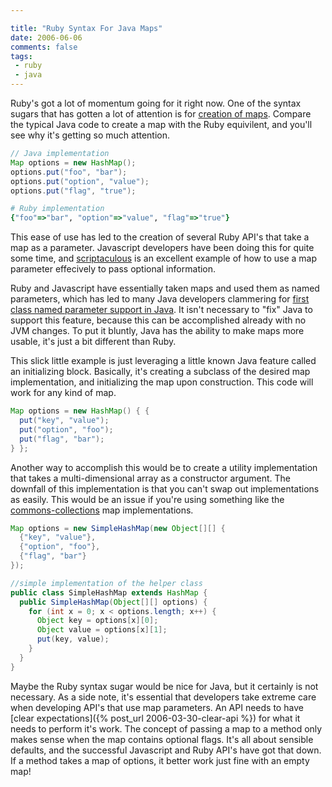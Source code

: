 ```yaml
---

title: "Ruby Syntax For Java Maps"
date: 2006-06-06
comments: false
tags:
 - ruby
 - java
---
```


Ruby's got a lot of momentum going for it right now. One of the syntax sugars that has gotten a lot of attention is for [creation of maps](http://www.ruby-doc.org/docs/ruby-doc-bundle/Manual/man-1.4/syntax.html#hash). Compare the typical Java code to create a map with the Ruby equivilent, and you'll see why it's getting so much attention.

```java
// Java implementation
Map options = new HashMap();
options.put("foo", "bar");
options.put("option", "value");
options.put("flag", "true");
```

```ruby
# Ruby implementation
{"foo"=>"bar", "option"=>"value", "flag"=>"true"}
```

This ease of use has led to the creation of several Ruby API's that take a map as a parameter. Javascript developers have been doing this for quite some time, and [scriptaculous](http://script.aculo.us/) is an excellent example of how to use a map parameter effecively to pass optional information.

Ruby and Javascript have essentially taken maps and used them as named parameters, which has led to many Java developers clammering for [first class named parameter support in Java](http://bugs.sun.com/bugdatabase/view_bug.do?bug_id=4124331). It isn't necessary to "fix" Java to support this feature, because this can be accomplished already with no JVM changes. To put it bluntly, Java has the ability to make maps more usable, it's just a bit different than Ruby.

This slick little example is just leveraging a little known Java feature called an initializing block. Basically, it's creating a subclass of the desired map implementation, and initializing the map upon construction. This code will work for any kind of map.


```java
Map options = new HashMap() { {
  put("key", "value");
  put("option", "foo");
  put("flag", "bar");
} };
```

Another way to accomplish this would be to create a utility implementation that takes a multi-dimensional array as a constructor argument. The downfall of this implementation is that you can't swap out implementations as easily. This would be an issue if you're using something like the [commons-collections](http://jakarta.apache.org/commons/collections) map implementations.

```java
Map options = new SimpleHashMap(new Object[][] {
  {"key", "value"},
  {"option", "foo"},
  {"flag", "bar"}
});

//simple implementation of the helper class
public class SimpleHashMap extends HashMap {
  public SimpleHashMap(Object[][] options) {
    for (int x = 0; x < options.length; x++) {
      Object key = options[x][0];
      Object value = options[x][1];
      put(key, value);
    }
  }
}
```

Maybe the Ruby syntax sugar would be nice for Java, but it certainly is not necessary. As a side note, it's essential that developers take extreme care when developing API's that use map parameters. An API needs to have [clear expectations]({% post_url 2006-03-30-clear-api %}) for what it needs to perform it's work. The concept of passing a map to a method only makes sense when the map contains optional flags. It's all about sensible defaults, and the successful Javascript and Ruby API's have got that down. If a method takes a map of options, it better work just fine with an empty map!
